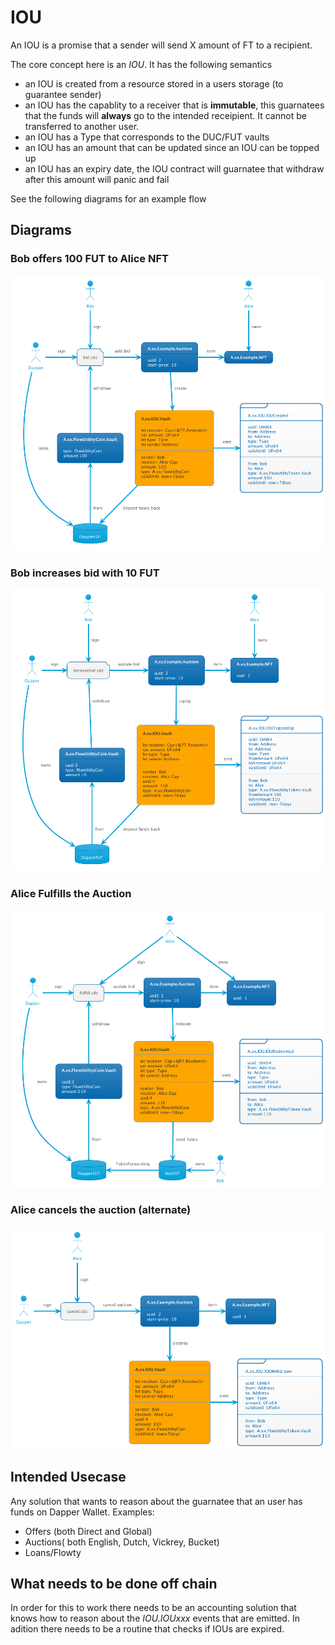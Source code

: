 # IOU

An IOU is a promise that a sender will send X amount of FT to a recipient.  

The core concept here is an *IOU*. It has the following semantics
 - an IOU is created from a resource stored in a users storage (to guarantee sender)
 - an IOU has the capablity to a receiver that is **immutable**, this guarnatees that the funds will **always** go to the intended receipient. It cannot be transferred to another user.
 - an IOU has a Type that corresponds to the DUC/FUT vaults
 - an IOU has an amount that can be updated since an IOU can be topped up
 - an IOU has an expiry date, the IOU contract will guarnatee that withdraw after this amount will panic and fail

See the following diagrams for an example flow
## Diagrams

### Bob offers 100 FUT to Alice NFT
![bid](out/bid/bid.png)

### Bob increases bid with 10 FUT
![increaseBid](out/increaseBid/increaseBid.png)

### Alice Fulfills the Auction
![fulfill](out/fulfillBid/fulfillBid.png)

### Alice cancels the auction (alternate)
![cancel](out/cancelBid/cancelBid.png)

## Intended Usecase

Any solution that wants to reason about the guarnatee that an user has funds on Dapper Wallet. 
Examples:
 - Offers (both Direct and Global)
 - Auctions( both English, Dutch, Vickrey, Bucket)
 - Loans/Flowty
 
 ## What needs to be done off chain
 
 In order for this to work there needs to be an accounting solution that knows how to reason about the *IOU.IOUxxx* events that are emitted. 
 In adition there needs to be a routine that checks if IOUs are expired.
 
